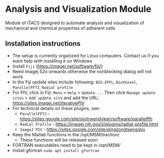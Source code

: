 # Analysis and Visualization Module

Module of iTACS designed to automate analysis and visualization of mechanical and chemical properties of adherent cells



## Installation instructions
* The setup is currently organized for Linux computers. Contact us if you want help with installing it on Windows
* Install `Fiji` (https://imagej.net/software/fiji/)
* Need imagej 52o onwards otherwise the nonblocking dialog will not work
* In the Fiji update sites include following: `BIG-EPFL`, `BioVoxxel`, `ParallelFFTJ`, `Radial profile`
* For PIV, click in Fiji: `Menu` > `Help` > `Update...`. Then click `Manage update sites` > `Add update site` and add the URL: https://sites.imagej.net/iterativePIV
* For technical details on these plugins, see:
  * `ParallelFFTJ` - https://sites.google.com/site/piotrwendykier/software/parallelfftj
  * `Radial Profile` - https://imagej.nih.gov/ij/plugins/radial-profile.html
  * `ImageJ PIV` - https://sites.google.com/site/qingzongtseng/piv
* Keep the Matlab functions in the /opt/MSM/traction/
  * These functions will be released soon 
* FORTRAN executables need to be kept in /opt/MSM/
* Install gfortran `sudo apt install gfortran`
